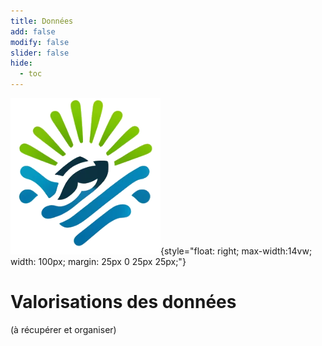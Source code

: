 ```yaml
---
title: Données
add: false
modify: false
slider: false
hide:
  - toc
---
```


![logo-accueil](https://github.com/Konsilion/website-parlement-riviere-isere/blob/master/mkdocs/media/logo-parlement-isere.png?raw=true){style="float: right; max-width:14vw; width: 100px; margin: 25px 0 25px 25px;"}

# Valorisations des données



(à récupérer et organiser)
